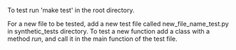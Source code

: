 To test run 'make test' in the root directory.

For a new file to be tested, add a new test file called new_file_name_test.py in synthetic_tests directory.
To test a new function add a class with a method *run*, and call it in the main function of the test file.